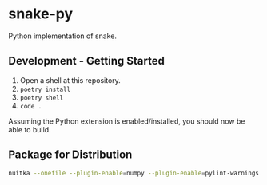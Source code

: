 # snake-py

Python implementation of snake.

## Development - Getting Started

1. Open a shell at this repository.
2. `poetry install`
3. `poetry shell`
4. `code .`

Assuming the Python extension is enabled/installed, you should now be able to build.

## Package for Distribution

```bash
nuitka --onefile --plugin-enable=numpy --plugin-enable=pylint-warnings --include-package-data=pygame_gui.data --include-data-dir=data=data -o package/Snake.exe --output-dir=package --remove-output src/snake/__main__.py
```
